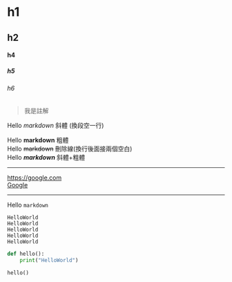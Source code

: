 # h1
## h2
#### h4
##### h5
###### h6

>我是註解

Hello *markdown* 斜體 (換段空一行)

Hello **markdown** 粗體  
Hello ~~markdown~~ 刪除線(換行後面接兩個空白)  
Hello ***markdown*** 斜體+粗體  

---

<https://google.com>  
[Google](https://google.com)

---

Hello `markdown`

```
HelloWorld
HelloWorld
HelloWorld
HelloWorld
HelloWorld
```

```python
def hello():
    print("HelloWorld")

hello()
```